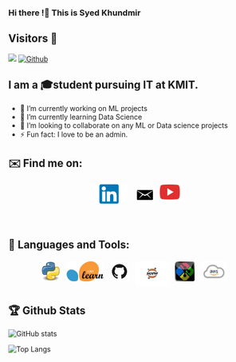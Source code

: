 ### Hi there !👋 This is Syed Khundmir
## Visitors 👀

![](https://visitor-badge.laobi.icu/badge?page_id=syedkhundmir62995.syedkhundmir62995)
[![Github](https://img.shields.io/github/followers/syedkhundmir62995?label=Followers&logo=Github)](https://github.com/syedkhundmir62995)

## I am a 🎓student pursuing IT at KMIT.

- 🔭 I’m currently working on ML projects
- 🌱 I’m currently learning Data Science
- 👯 I’m looking to collaborate on any ML or Data science projects
- ⚡ Fun fact: I love to be an admin.


## ✉️ Find me on:

<p align="center">
 <a href="https://www.linkedin.com/in/syed-khundmir-5025441b8/" target="_blank" rel="noopener noreferrer"> <img src="https://github.com/sakshigupta08/sakshigupta08/blob/main/Iconns/LinkedIn.png" alt="linkedin" height="40" style="vertical-align:top; margin:4px"></a>
    <a href="mailto:syedkhundmir62995@gmail.com"> <img src="https://github.com/sakshigupta08/sakshigupta08/blob/main/Iconns/email.png" alt="mail" height="40" style="vertical-align:top; margin:6px"></a>
    <a href="https://www.youtube.com/channel/UC2vSG_zmFVzjSl53lo0QIxQ"> <img src="https://github.com/sakshigupta08/sakshigupta08/blob/main/Iconns/youtube.png" alt="youtube" height="40" style="vertical-align:top; margib:4px"></a>
</p>

<br />

## 🧰 Languages and Tools:
<p align="center">
<img src="https://github.com/syedkhundmir62995/syedkhundmir62995/blob/main/Icons/Python.png" alt="Python" height="40" style="vertical-align:top; margin:4px">
<img src="https://github.com/syedkhundmir62995/syedkhundmir62995/blob/main/Icons/sklearn.png" alt="ML" height="40" style="vertical-align:top; margin:4px">
<img src="https://github.com/syedkhundmir62995/syedkhundmir62995/blob/main/Icons/GitHub.png" alt="Github" height="40" style="vertical-align:top; margin:4px">
<img src="https://github.com/syedkhundmir62995/syedkhundmir62995/blob/main/Icons/python-jupyter-notebook.png" alt="Jupyter" height="50" style="vertical-align:top; margin:4px">
<img src="https://github.com/syedkhundmir62995/syedkhundmir62995/blob/main/Icons/Git%20Bash.png" alt="Git Bash" height="40" style="vertical-align:top; margin:4px">
<img src="https://github.com/syedkhundmir62995/syedkhundmir62995/blob/main/Icons/cloud.png" alt="aws" height="40" style="vertical-align:top; margin:4px">
</p>

## :trophy: Github Stats 
![GitHub stats](https://github-readme-stats.vercel.app/api?username=syedkhundmir62995&show_icons=true&theme=tokyonight)

![Top Langs](https://github-readme-stats.vercel.app/api/top-langs/?username=syedkhundmir62995&theme=tokyonight)
